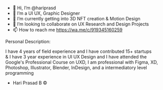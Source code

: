 - 👋 Hi, I’m @hariprasd
- 👀 I’m a UI UX, Graphic Designer
- 🌱 I’m currently getting into 3D NFT creation & Motion Design
- 💞️ I’m looking to collaborate on UX Research and Design Projects
- 📫 How to reach me https://wa.me/c/919345160259

Personal Description: 

I have 4 years of field experience and I have contributed 15+ startups  
& I have 3 year experience in UI UX Design and I have attended the Google's Professional Course on UXD, I am professional with Figma, XD, Photoshop, Illustrator, Blender, InDesign, and a intermediatory level programming

- Hari Prasad B ©️
